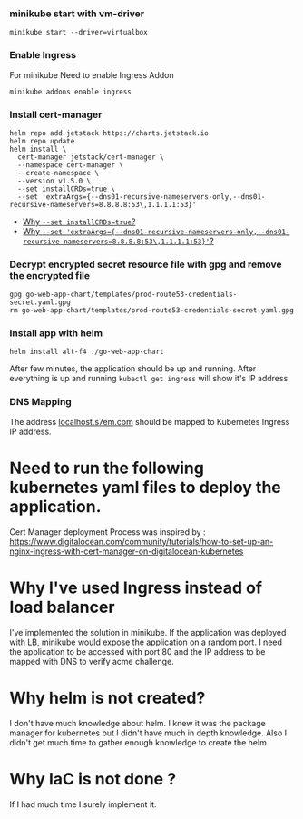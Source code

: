 ### minikube start with vm-driver

```shell
minikube start --driver=virtualbox
```

### Enable Ingress

For minikube Need to enable Ingress Addon

```shell
minikube addons enable ingress
```

[comment]: <> (For Other platform)

[comment]: <> (```shell)

[comment]: <> (# Nginx Ingress)

[comment]: <> (helm repo add nginx-stable https://helm.nginx.com/stable)

[comment]: <> (helm install nginx-ing nginx-stable/nginx-ingress)

[comment]: <> (```)

[comment]: <> (Note: More about nginx ingress controller - https://docs.nginx.com/nginx-ingress-controller/installation/installation-with-helm/)

### Install cert-manager

```shell
helm repo add jetstack https://charts.jetstack.io
helm repo update
helm install \
  cert-manager jetstack/cert-manager \
  --namespace cert-manager \
  --create-namespace \
  --version v1.5.0 \
  --set installCRDs=true \
  --set 'extraArgs={--dns01-recursive-nameservers-only,--dns01-recursive-nameservers=8.8.8.8:53\,1.1.1.1:53}'
```

- [Why `--set installCRDs=true`?](https://github.com/jetstack/cert-manager/issues/3246)
- [Why `--set 'extraArgs={--dns01-recursive-nameservers-only,--dns01-recursive-nameservers=8.8.8.8:53\,1.1.1.1:53}'`?](https://stackoverflow.com/questions/60989753/cert-manager-is-failing-with-waiting-for-dns-01-challenge-propagation-could-not)

### Decrypt encrypted secret resource file with gpg and remove the encrypted file

```shell
gpg go-web-app-chart/templates/prod-route53-credentials-secret.yaml.gpg 
rm go-web-app-chart/templates/prod-route53-credentials-secret.yaml.gpg
```

### Install app with helm

```shell
helm install alt-f4 ./go-web-app-chart
```
After few minutes, the application should be up and running. After everything is up and running `kubectl get ingress` will show it's IP address

### DNS Mapping

The address [localhost.s7em.com](localhost.s7em.com) should be mapped to Kubernetes Ingress IP address.

# Need to run the following kubernetes yaml files to deploy the application.





Cert Manager deployment Process was inspired by : https://www.digitalocean.com/community/tutorials/how-to-set-up-an-nginx-ingress-with-cert-manager-on-digitalocean-kubernetes

# Why I've used Ingress instead of load balancer

I've implemented the solution in minikube. If the application was deployed with LB, minikube would expose the application on a random port. I need the application to be accessed with port 80 and the IP address to be mapped with DNS to verify acme challenge.

# Why helm is not created?

I don't have much knowledge about helm. I knew it was the package manager for kubernetes but I didn't have much in depth knowledge. Also I didn't get much time to gather enough knowledge to create the helm.

# Why IaC is not done ?

If I had much time I surely implement it.

